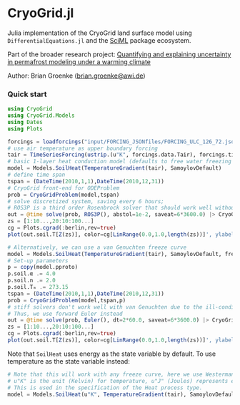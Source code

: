 # CryoGrid.jl

Julia implementation of the CryoGrid land surface model using `DifferentialEquations.jl` and the [SciML](https://github.com/SciML)
package ecosystem.

Part of the broader research project: [Quantifying and explaining uncertainty in permafrost modeling under a warming climate](https://drive.google.com/file/d/1wB_EXtlO_PMXFSzZ-bRV8cg0a0DGDtAB/view?usp=sharing)

Author: Brian Groenke (brian.groenke@awi.de)

### Quick start

```julia
using CryoGrid
using CryoGrid.Models
using Dates
using Plots

forcings = loadforcings("input/FORCING_JSONfiles/FORCING_ULC_126_72.json", :Tair => u"°C");
# use air temperature as upper boundary forcing
tair = TimeSeriesForcing(ustrip.(u"K", forcings.data.Tair), forcings.timestamps, :Tair);
# basic 1-layer heat conduction model (defaults to free water freezing scheme)
model = Models.SoilHeat(TemperatureGradient(tair), SamoylovDefault)
# define time span
tspan = (DateTime(2010,1,1),DateTime(2010,12,31))
# CryoGrid front-end for ODEProblem
prob = CryoGridProblem(model,tspan)
# solve discretized system, saving every 6 hours;
# ROS3P is a third order Rosenbrock solver that should work well without a freeze curve.
out = @time solve(prob, ROS3P(), abstol=1e-2, saveat=6*3600.0) |> CryoGridOutput;
zs = [1:10...,20:10:100...]
cg = Plots.cgrad(:berlin,rev=true)
plot(out.soil.T[Z(zs)], color=cg[LinRange(0.0,1.0,length(zs))]', ylabel="Temperature", leg=false, dpi=150)

# Alternatively, we can use a van Genuchten freeze curve
model = Models.SoilHeat(TemperatureGradient(tair), SamoylovDefault, freezecurve=SFCC(VanGenuchten()))
# Set-up parameters
p = copy(model.pproto)
p.soil.α .= 4.0
p.soil.n .= 2.0
p.soil.Tₘ .= 273.15
tspan = (DateTime(2010,1,1),DateTime(2010,12,31))
prob = CryoGridProblem(model,tspan,p)
# stiff solvers don't work well with van Genuchten due to the ill-conditioned Jacobian;
# Thus, we use forward Euler instead
out = @time solve(prob, Euler(), dt=2*60.0, saveat=6*3600.0) |> CryoGridOutput;
zs = [1:10...,20:10:100...]
cg = Plots.cgrad(:berlin,rev=true)
plot(out.soil.T[Z(zs)], color=cg[LinRange(0.0,1.0,length(zs))]', ylabel="Temperature", leg=false, dpi=150)
```

Note that `SoilHeat` uses energy as the state variable by default. To use temperature as the state variable instead:

```julia
# Note that this will work with any freeze curve, here we use Westermann (2011).
# u"K" is the unit (Kelvin) for temperature, u"J" (Joules) represents energy.
# This is used in the specification of the Heat process type.
model = Models.SoilHeat(u"K", TemperatureGradient(tair), SamoylovDefault, freezecurve=SFCC(Westermann()))
```
